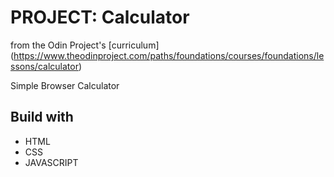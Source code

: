 # PROJECT: Calculator

from the Odin Project\'s [curriculum]
(https://www.theodinproject.com/paths/foundations/courses/foundations/lessons/calculator)

Simple Browser Calculator

## Build with

- HTML
- CSS
- JAVASCRIPT
